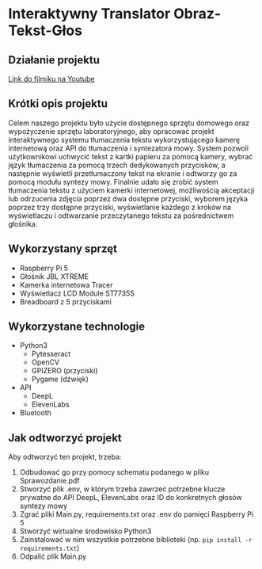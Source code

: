 # Interaktywny Translator Obraz-Tekst-Głos
## Działanie projektu
[Link do filmiku na Youtube](https://youtu.be/6-XtvUyeDUU)
## Krótki opis projektu
Celem naszego projektu było użycie dostępnego sprzętu domowego oraz wypożyczenie sprzętu 
laboratoryjnego, aby opracować projekt interaktywnego systemu tłumaczenia tekstu 
wykorzystującego kamerę internetową oraz API do tłumaczenia i syntezatora mowy. System 
pozwoli użytkownikowi uchwycić tekst z kartki papieru za pomocą kamery, wybrać język 
tłumaczenia za pomocą trzech dedykowanych przycisków, a następnie wyświetli przetłumaczony 
tekst na ekranie i odtworzy go za pomocą modułu syntezy mowy. Finalnie udało się zrobić system 
tłumaczenia tekstu z użyciem kamerki internetowej, możliwością akceptacji lub odrzucenia 
zdjęcia poprzez dwa dostępne przyciski, wyborem języka poprzez trzy dostępne przyciski, 
wyświetlanie każdego z kroków na wyświetlaczu i odtwarzanie przeczytanego tekstu za 
pośrednictwem głośnika. 
## Wykorzystany sprzęt
- Raspberry Pi 5
- Głośnik JBL XTREME
- Kamerka internetowa Tracer
- Wyświetlacz LCD Module ST7735S
- Breadboard z 5 przyciskami
## Wykorzystane technologie
- Python3
  - Pytesseract
  - OpenCV
  - GPIZERO (przyciski)
  - Pygame (dźwięk)
- API
  - DeepL
  - ElevenLabs
- Bluetooth
## Jak odtworzyć projekt
Aby odtworzyć ten projekt, trzeba:
1. Odbudować go przy pomocy schematu podanego w pliku Sprawozdanie.pdf
2. Stworzyć plik .env, w którym trzeba zawrzeć potrzebne klucze prywatne do API DeepL, ElevenLabs oraz ID do konkretnych głosów syntezy mowy
3. Zgrać pliki Main.py, requirements.txt oraz .env do pamięci Raspberry Pi 5
4. Stworzyć wirtualne środowisko Python3
5. Zainstalować w nim wszystkie potrzebne biblioteki (np. ```pip install -r requirements.txt```)
6. Odpalić plik Main.py


